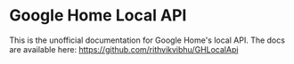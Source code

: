 
# Google Home Local API

This is the unofficial documentation for Google Home's local API.
The docs are available here: https://github.com/rithvikvibhu/GHLocalApi
